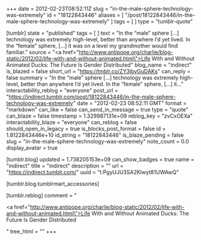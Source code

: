 +++
date = 2012-02-23T08:52:11Z
slug = "in-the-male-sphere-technology-was-extremely"
id = "18122843446"
aliases = [ "/post/18122843446/in-the-male-sphere-technology-was-extremely" ]
tags = [ ]
type = "tumblr-quote"

[tumblr]
state = "published"
tags = [ ]
text = "In the “male” sphere […] technology was extremely high-level, better than anywhere I’d yet lived. In the “female” sphere, […] it was on a level my grandmother would find familiar."
source = "<a href=\"http://www.antipope.org/charlie/blog-static/2012/02/life-with-and-without-animated.html\">Life With and Without Animated Ducks: The Future Is Gender Distributed</a>"
blog_name = "indirect"
is_blazed = false
short_url = "https://tmblr.co/ZY3jbyGuDAKs"
can_reply = false
summary = "In the “male” sphere […] technology was extremely high-level, better than anywhere I’d yet lived. In the “female” sphere, […] it..."
interactability_reblog = "everyone"
post_url = "https://indirect.tumblr.com/post/18122843446/in-the-male-sphere-technology-was-extremely"
date = "2012-02-23 08:52:11 GMT"
format = "markdown"
can_like = false
can_send_in_message = true
type = "quote"
can_blaze = false
timestamp = 1.329987131e+09
reblog_key = "zvCxOEXa"
interactability_blaze = "everyone"
can_reblog = false
should_open_in_legacy = true
is_blocks_post_format = false
id = 1.8122843446e+10
id_string = "18122843446"
is_blaze_pending = false
slug = "in-the-male-sphere-technology-was-extremely"
note_count = 0.0
display_avatar = true

[tumblr.blog]
updated = 1.738205153e+09
can_show_badges = true
name = "indirect"
title = "indirect"
description = ""
url = "https://indirect.tumblr.com/"
uuid = "t:PgyUJU3SA2Klwyt81UWAwQ"

[tumblr.blog.tumblrmart_accessories]

[tumblr.reblog]
comment = "<p><a href=\"http://www.antipope.org/charlie/blog-static/2012/02/life-with-and-without-animated.html\">Life With and Without Animated Ducks: The Future Is Gender Distributed</a></p>"
tree_html = ""
+++
